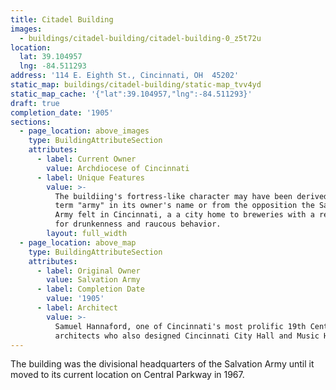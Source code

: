 ```yaml
---
title: Citadel Building
images:
  - buildings/citadel-building/citadel-building-0_z5t72u
location:
  lat: 39.104957
  lng: -84.511293
address: '114 E. Eighth St., Cincinnati, OH  45202'
static_map: buildings/citadel-building/static-map_tvv4yd
static_map_cache: '{"lat":39.104957,"lng":-84.511293}'
draft: true
completion_date: '1905'
sections:
  - page_location: above_images
    type: BuildingAttributeSection
    attributes:
      - label: Current Owner
        value: Archdiocese of Cincinnati
      - label: Unique Features
        value: >-
          The buildiing's fortress-like character may have been derived from the
          term "army" in its owner's name or from the opposition the Salvation
          Army felt in Cincinnati, a a city home to breweries with a reputation
          for drunkenness and raucous behavior.
        layout: full_width
  - page_location: above_map
    type: BuildingAttributeSection
    attributes:
      - label: Original Owner
        value: Salvation Army
      - label: Completion Date
        value: '1905'
      - label: Architect
        value: >-
          Samuel Hannaford, one of Cincinnati's most prolific 19th Century
          architects who also designed Cincinnati City Hall and Music Hall.
---
```


The building was the divisional headquarters of the Salvation Army until it moved to its current location on Central Parkway in 1967.
